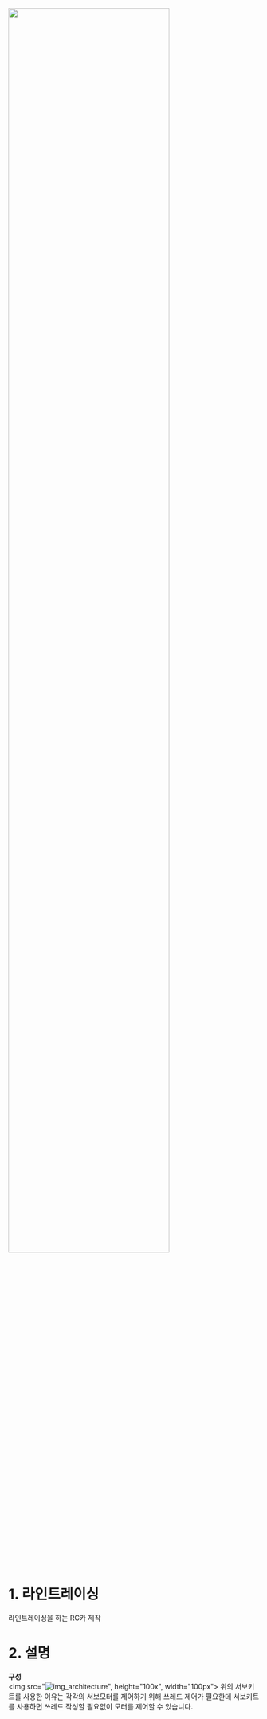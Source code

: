 <img width="80%" src="https://github.com/samyoahri/LineTracer/assets/121100022/0132765a-7075-4fed-88b6-a918ad50d0d2"/>

# 1. 라인트레이싱
라인트레이싱을 하는 RC카 제작

# 2. 설명
**구성**<br>
<img src="![img_architecture](https://github.com/samyoahri/LineTracer/assets/121100022/47088f3d-fdb1-413b-a9e7-1a04a52bd233)", height="100x", width="100px">
위의 서보키트를 사용한 이유는 각각의 서보모터를 제어하기 위해 쓰레드 제어가 필요한데 서보키트를 사용하면 쓰레드 작성할 필요없이 모터를 제어할 수 있습니다.


